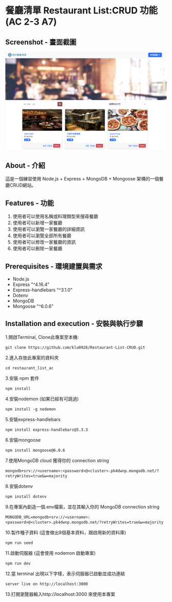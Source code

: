 # 餐廳清單 Restaurant List:CRUD 功能  (AC 2-3 A7)


## Screenshot - 畫面截圖
![screenshot](public/images/screenshot.png)


## About - 介紹
這是一個練習使用 Node.js + Express + MongoDB + Mongoose 架構的一個餐廳CRUD網站。

## Features - 功能

1. 使用者可以使用名稱或料理類型來搜尋餐廳
2. 使用者可以新增一家餐廳
3. 使用者可以瀏覽一家餐廳的詳細資訊
4. 使用者可以瀏覽全部所有餐廳
5. 使用者可以修改一家餐廳的資訊
6. 使用者可以刪除一家餐廳

## Prerequisites - 環境建置與需求

* Node.js
* Express "^4.16.4"
* Express-handlebars "^3.1.0"
* Dotenv
* MongoDB
* Mongoose "^6.0.6"

## Installation and execution - 安裝與執行步驟

1.開啟Terminal, Clone此專案至本機:
```
git clone https://github.com/klu0926/Restaurant-List-CRUD.git
```

2.進入存放此專案的資料夾
```
cd restaurant_list_ac
```

3.安裝 npm 套件
```
npm install
```

4.安裝nodemon (如果已經有可跳過)
```
npm install -g nodemon
```

5.安裝express-handlebars
```
npm install express-handlebars@5.3.3
```

6.安裝mongoose
```
npm install mongoose@6.0.6

```

7.使用MongoDB cloud 獲得你的 connection string
```
mongodb+srv://<username>:<password>@<cluster>.pk4dwnp.mongodb.net/?retryWrites=true&w=majority
```

8.安裝dotenv
```
npm install dotenv
```

9.在專案內創造一個.env檔案，並在其輸入你的 MongoDB connection string
```
MONGODB_URL=mongodb+srv://<username>:<password>@<cluster>.pk4dwnp.mongodb.net/?retryWrites=true&w=majority
```

10.製作種子資料 (這會做出8個基本資料，跟啟用新的資料庫)
```
npm run seed
```

11.啟動伺服器 (這會使用 nodemon 啟動專案)
```
npm run dev 
```

12.當 terminal 出現以下字樣，表示伺服器已啟動並成功連結
```
server live on http://localhost:3000
```

13.打開瀏覽器輸入http://localhost:3000 來使用本專案